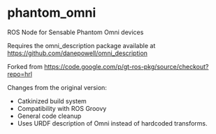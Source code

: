 phantom_omni
============

ROS Node for Sensable Phantom Omni devices

Requires the omni_description package available at https://github.com/danepowell/omni_description

Forked from https://code.google.com/p/gt-ros-pkg/source/checkout?repo=hrl

Changes from the original version:
- Catkinized build system
- Compatibility with ROS Groovy
- General code cleanup
- Uses URDF description of Omni instead of hardcoded transforms.
